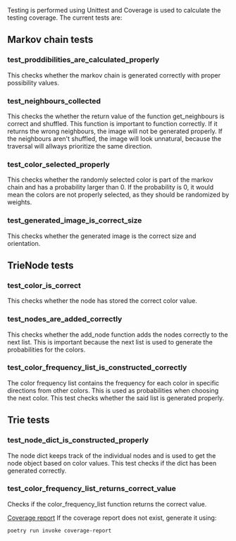 Testing is performed using Unittest and Coverage is used to calculate the testing coverage. The current tests are:
## Markov chain tests

### test_proddibilities_are_calculated_properly
This checks whether the markov chain is generated correctly with proper possibility values.

### test_neighbours_collected
This checks the whether the return value of the function get_neighbours is correct and shuffled. This function is important to function correctly. If it returns the wrong neighbours, the image will not be generated properly. If the neighbours aren't shuffled, the image will look unnatural, because the traversal will allways prioritize the same direction.

### test_color_selected_properly
This checks whether the randomly selected color is part of the markov chain and has a probability larger than 0. If the probability is 0, it would mean the colors are not properly selected, as they should be randomized by weights.

### test_generated_image_is_correct_size
This checks whether the generated image is the correct size and orientation.

## TrieNode tests

### test_color_is_correct
This checks whether the node has stored the correct color value.

### test_nodes_are_added_correctly
This checks whether the add_node function adds the nodes correctly to the next list. This is important because the next list is used to generate the probabilities for the colors.

### test_color_frequency_list_is_constructed_correctly
The color frequency list contains the frequency for each color in specific directions from other colors. This is used as probabilities when choosing the next color. This test checks whether the said list is generated properly.

## Trie tests

### test_node_dict_is_constructed_properly
The node dict keeps track of the individual nodes and is used to get the node object based on color values. This test checks if the dict has been generated correctly.

### test_color_frequency_list_returns_correct_value
Checks if the color_frequency_list function returns the correct value.

[Coverage report](/htmlcov/index.html)
If the coverage report does not exist, generate it using:  
```bash
poetry run invoke coverage-report
```